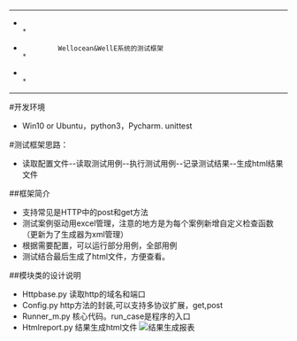 *******************************************************************************
*																			  *
*              Wellocean&WellE系统的测试框架				  	              *
*																			  *
*******************************************************************************

#开发环境
* Win10 or Ubuntu，python3，Pycharm. unittest

#测试框架思路：
* 读取配置文件--读取测试用例--执行测试用例--记录测试结果--生成html结果文件

##框架简介
* 支持常见是HTTP中的post和get方法
* 测试案例驱动用excel管理，注意的地方是为每个案例新增自定义检查函数（更新为了生成器为xml管理）
* 根据需要配置，可以运行部分用例，全部用例
* 测试结合最后生成了html文件，方便查看。

##模块类的设计说明
* Httpbase.py 读取http的域名和端口
* Config.py http方法的封装,可以支持多协议扩展，get,post
* Runner_m.py 核心代码。run_case是程序的入口
* Htmlreport.py 结果生成html文件
![结果生成报表](report.png  "结果生成报表")